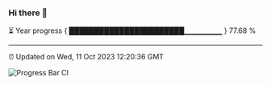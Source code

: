 ### Hi there 👋

⏳ Year progress { ███████████████████████▁▁▁▁▁▁▁ } 77.68 %

---

⏰ Updated on Wed, 11 Oct 2023 12:20:36 GMT

![Progress Bar CI](https://github.com/liununu/liununu/workflows/Progress%20Bar%20CI/badge.svg)
